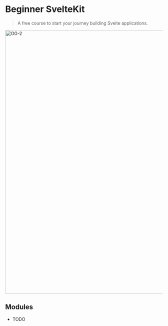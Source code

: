 # Beginner SvelteKit

> A free course to start your journey building Svelte applications.

<img width="843" alt="OG-2" src="https://user-images.githubusercontent.com/9113740/176816885-b3983311-8398-447d-8a73-8160286bc307.png">

## Modules

- TODO
